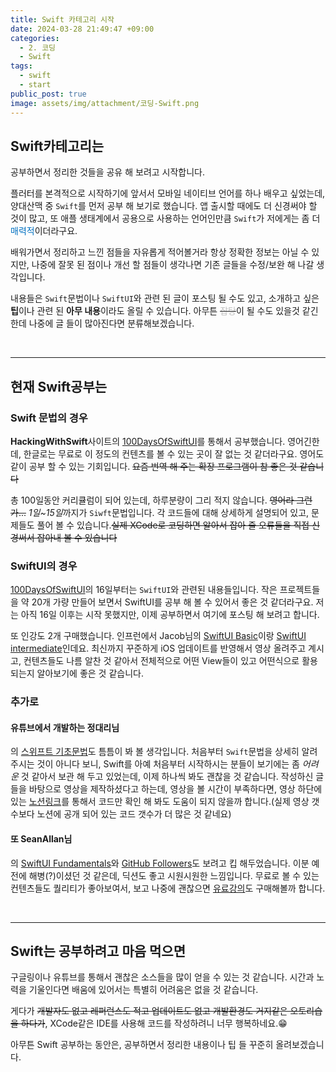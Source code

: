 ```yaml
---
title: Swift 카테고리 시작
date: 2024-03-28 21:49:47 +09:00
categories:
  - 2. 코딩
  - Swift
tags:
  - swift
  - start
public_post: true
image: assets/img/attachment/코딩-Swift.png
---
```

## Swift카테고리는
공부하면서 정리한 것들을 공유 해 보려고 시작합니다.

플러터를 본격적으로 시작하기에 앞서서 모바일 네이티브 언어를 하나 배우고 싶었는데, 양대산맥 중 `Swift`를 먼저 공부 해 보기로 했습니다.
앱 출시할 때에도 더 신경써야 할 것이 많고, 또 애플 생태계에서 공용으로 사용하는 언어인만큼 `Swift`가 저에게는 좀 더 <font color="#0070c0">매력적</font>이더라구요.

배워가면서 정리하고 느낀 점들을 자유롭게 적어볼거라 항상 정확한 정보는 아닐 수 있지만, 나중에 잘못 된 점이나 개선 할 점들이 생각나면 기존 글들을 수정/보완 해 나갈 생각입니다.

내용들은 `Swift`문법이나 `SwiftUI`와 관련 된 글이 포스팅 될 수도 있고, 소개하고 싶은 **팁**이나 관련 된 **아무 내용**이라도 올릴 수 있습니다. 아무튼 ~~<font color="#bfbfbf">잡탕</font>~~이 될 수도 있을것 같긴 한데 나중에 글 들이 많아진다면 분류해보겠습니다.

<br>
<hr>


## 현재 Swift공부는
### Swift 문법의 경우
**HackingWithSwift**사이트의 [100DaysOfSwiftUI](https://www.hackingwithswift.com/100/swiftui)를 통해서 공부했습니다. 영어긴한데, 한글로는 무료로 이 정도의 컨텐츠를 볼 수 있는 곳이 잘 없는 것 같더라구요. 영어도 같이 공부 할 수 있는 기회입니다. ~~요즘 번역 해 주는 확장 프로그램이 참 좋은 것 같습니다~~

총 100일동안 커리큘럼이 되어 있는데, 하루분량이 그리 적지 않습니다. ~~영어라 그런가...~~ 
*1일~15일*까지가 `Siwft`문법입니다. 각 코드들에 대해 상세하게 설명되어 있고, 문제들도 풀어 볼 수 있습니다.~~실제 XCode로 코딩하면 알아서 잡아 줄 오류들을 직접 신경써서 잡아내 볼 수 있습니다~~
### SwiftUI의 경우
 [100DaysOfSwiftUI](https://www.hackingwithswift.com/100/swiftui)의 16일부터는 `SwiftUI`와 관련된 내용들입니다. 작은 프로젝트들을 약 20개 가량 만들어 보면서 SwiftUI를 공부 해 볼 수 있어서 좋은 것 같더라구요.
 저는 아직 16일 이후는 시작 못했지만, 이제 공부하면서 여기에 포스팅 해 보려고 합니다.

또 인강도 2개 구매했습니다. 인프런에서 Jacob님의 [SwiftUI Basic](https://www.inflearn.com/course/%EB%88%84%EA%B5%AC%EB%82%98-swiftui-ios16/dashboard)이랑 [SwiftUI intermediate](https://www.inflearn.com/course/%EC%A4%91%EA%B8%89-%EB%A0%88%EB%B2%A8%EC%97%85-swiftui-intermediate/dashboard)인데요.
최신까지 꾸준하게 iOS 업데이트를 반영해서 영상 올려주고 계시고, 컨텐츠들도 나름 알찬 것 같아서 전체적으로 어떤 View들이 있고 어떤식으로 활용 되는지 알아보기에 좋은 것 같습니다.

### 추가로
#### 유튜브에서 개발하는 정대리님
의 [스위프트 기초문법](https://youtube.com/playlist?list=PLgOlaPUIbynoqbQw_erl3L2w7vfOTCtFD&si=QYKBku8QVC0wR52V)도 틈틈이 봐 볼 생각입니다. 처음부터 `Swift`문법을 상세히 알려주시는 것이 아니다 보니, Swift를 아예 처음부터 시작하시는 분들이 보기에는 좀 *어려운* 것 같아서 보관 해 두고 있었는데, 이제 하나씩 봐도 괜찮을 것 같습니다.
작성하신 글들을 바탕으로 영상을 제작하셨다고 하는데, 영상을 볼 시간이 부족하다면, 영상 하단에 있는 [노션링크](https://spangle-wedelia-2dc.notion.site/Swift-Tip-of-the-day-c428bfd990674bcfa2a4973e5d08c4eb)를 통해서 코드만 확인 해 봐도 도움이 되지 않을까 합니다.(실제 영상 갯수보다 노션에 공개 되어 있는 코드 갯수가 더 많은 것 같네요)

#### 또 SeanAllan님
의 [SwiftUI Fundamentals](https://seanallen.teachable.com/p/swiftui-fundamentals)와 [GitHub Followers](https://seanallen.teachable.com/p/take-home)도 보려고 킵 해두었습니다. 이분 예전에 해병(?)이셨던 것 같은데, 딕션도 좋고 시원시원한 느낌입니다.
무료로 볼 수 있는 컨텐츠들도 퀄리티가 좋아보여서, 보고 나중에 괜찮으면 [유료강의](https://seanallen.teachable.com/)도 구매해볼까 합니다.


<br>
<hr>

## Swift는 공부하려고 마음 먹으면
구글링이나 유튜브를 통해서 괜찮은 소스들을 많이 얻을 수 있는 것 같습니다. 시간과 노력을 기울인다면 배움에 있어서는 특별히 어려움은 없을 것 같습니다.

게다가 ~~개발자도 없고 레퍼런스도 적고 업데이트도 없고 개발환경도 거지같은 오토리습을 하다가~~, XCode같은 IDE를 사용해 코드를 작성하려니 너무 행복하네요.😁

아무튼 Swift 공부하는 동안은, 공부하면서 정리한 내용이나 팁 들 꾸준히 올려보겠습니다.